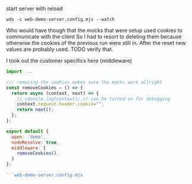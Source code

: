 start server with reload

`wds -c web-demo-server.config.mjs --watch`

Who would have though that the mocks that were setup used cookies to communicate with the client
So I had to resort to deleting them because otherwise the cookies of the previous run were still in.
After the reset new values are probably used. TODO verify that.

I took out the customer specifics here (middleware)

```javascript
import ...

/// removing the cookies makes sure the mocks work allright
const removeCookies = () => {
  return async (context, next) => {
    // console.log(context); // can be turned on for debugging
    context.request.header.cookie="";
    return next();
  };
};

export default {
  open: 'demo',
  nodeResolve: true,
  middleware: [
    removeCookies(),
  ]
};

```web-demo-server.config.mjs
